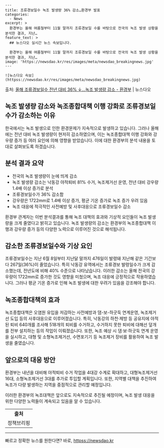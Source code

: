     ---
    title: 조류경보일수 녹조 발생량 36% 감소…환경부 발표
    categories:
      - News
    excerpt: >
      환경부는 올해 여름철부터 11월 말까지 조류경보일 수를 바탕으로 전국의 녹조 발생 상황을 분석한 결과, 지난…
    feature_text: >
      ## 뉴스다오 실시간 뉴스 속보입니다.
    
      환경부는 올해 여름철부터 11월 말까지 조류경보일 수를 바탕으로 전국의 녹조 발생 상황을 분석한 결과, 지난…
    image: 'https://newsdao.kr/res/images/meta/newsdao_breakingnews.jpg'
    ---
    
    ![뉴스다오 속보](httpss://newsdao.kr/res/images/meta/newsdao_breakingnews.jpg)

<p>출처: <a href="httpss://newsdao.kr/2782" rel="dofollow">올해 조류경보일수 전년 대비 36% ↓…녹조 발생량 감소 - 환경부</a> | 뉴스다오</p>

<h2>녹조 발생량 감소와 녹조종합대책 이행 강화로 조류경보일수가 감소하는 이유</h2>
<p data-ke-size="size16"></p>

한국에서는 녹조 발생으로 인한 환경문제가 지속적으로 발생하고 있습니다. 그러나 올해에는 전년 대비 녹조 발생량이 현저히 감소하였으며, 이는 녹조종합대책 이행 강화와 강우량 증가 등 여러 요인에 의해 영향을 받았습니다. 이에 대한 환경부의 분석 내용을 토대로 살펴보도록 하겠습니다.

<h2 data-ke-size="size26">분석 결과 요약</h2>
<ul>
  <li>전국의 녹조 발생량이 눈에 띄게 감소</li>
  <li>녹조 발생량 감소는 낙동강 야적퇴비 81% 수거, 녹조제거선 운영, 전년 대비 강우량 1.4배 이상 증가로 분석</li>
  <li>조류경보일수가 36% 감소함</li>
  <li>강우량은 1722mm로 1.4배 이상 증가, 평균 기온 증가로 녹조 증가 우려 있음</li>
  <li>녹조 대응에 적극적인 사전예방 및 사후대응으로 조류경보일수 감소</li>
</ul>

환경부 관계자는 이번 분석결과를 통해 녹조 대책의 효과와 기상적 요인들이 녹조 발생량을 크게 줄였다고 밝히고 있습니다. 녹조 발생량의 감소는 환경부의 녹조종합대책 이행과 강우량 증가 등의 다양한 노력으로 이루어진 것으로 해석됩니다.

<h2 data-ke-size="size26">감소한 조류경보일수와 기상 요인</h2>
조류경보일수는 지난 6월 8일부터 지난달 말까지 476일이 발령돼 지난해 같은 기간보다 267일(36%)이 줄었습니다. 특히 낙동강 유역에서는 조류경보 발령일수가 크게 감소했는데, 전년도에 비해 40% 수준으로 나타났습니다. 이러한 감소는 올해 전국의 강우량이 1722mm로 증가한 것도 영향을 미쳤으며, 녹조 대응에 긍정적으로 작용하였습니다. 그러나 평균 기온 증가로 인해 녹조 발생에 대한 우려가 있음을 강조해야 합니다.

<h2 data-ke-size="size26">녹조종합대책의 효과</h2>
녹조종합대책은 오염원 유입을 저감하는 사전예방과 댐-보-하굿둑 연계운영, 녹조제거선 도입 등의 사후대응으로 이루어졌습니다. 특히, 낙동강의 하천·제방 등 공유지에 야적된 퇴비 640개를 조사해 518개의 퇴비를 수거하고, 수거하지 못한 퇴비에 대해선 덮개를 전부 설치하는 등의 작업이 이뤄졌습니다. 또한, 녹조 예상 시 댐·보·하굿둑 연계 운영을 실시하고, 대형 및 소형녹조제거선, 수면포기기 등 녹조제거 장비를 활용하여 녹조 발생을 줄였습니다.

<h2 data-ke-size="size26">앞으로의 대응 방안</h2>
환경부는 내년을 대비해 야적퇴비 수거 작업을 4대강 수계로 확대하고, 대형녹조제거선 16대, 소형녹조제거선 3대를 추가로 투입할 계획입니다. 또한, 지역별 대책을 추진하여 녹조가 다량 발생하는 지역을 중점적으로 관리할 예정입니다.

이러한 환경부의 녹조대책은 앞으로도 지속적으로 추진될 예정이며, 녹조 발생 대응을 위한 다양한 노력들이 계속되고 있음을 알 수 있습니다.

<p data-ke-size="size16"></p>
<table>
  <tr>
    <td style="text-align: center; height: 17px;"><b>출처</b></td>
  </tr>
  <tr>
    <td style="text-align: center; height: 17px;">정책브리핑 <a href="httpss://newsdao.kr/2782"></td>
  </tr>
</table>
<hr> 

빠르고 정확한 뉴스를 원한다면? 바로, <a href="httpss://newsdao.kr" rel="dofollow">httpss://newsdao.kr</a>


    